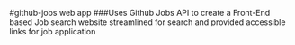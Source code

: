 #github-jobs web app
###Uses Github Jobs API to create a Front-End based Job search website 
   streamlined for search and provided accessible links for job application
